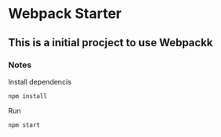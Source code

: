 # Webpack Starter

## This is a initial procject to use Webpackk

### Notes
Install dependencis

```
npm install
```

Run

```
npm start
```
